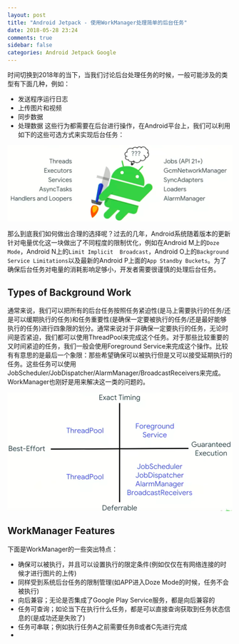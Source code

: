 ```yaml
---
layout: post
title: "Android Jetpack - 使用WorkManager处理简单的后台任务"
date: 2018-05-28 23:24
comments: true
sidebar: false
categories: Android Jetpack Google
---
```


时间切换到2018年的当下，当我们讨论后台处理任务的时候，一般可能涉及的类型有下面几种，例如：
* 发送程序运行日志
* 上传图片和视频
* 同步数据
* 处理数据
这些行为都需要在后台进行操作，在Android平台上，我们可以利用如下的这些可选方式来实现后台任务：

![google_io_2018_android_jetpack_workmanager_01](/images/google_io_2018_android_jetpack_workmanager_01.png)

那么到底我们如何做出合理的选择呢？过去的几年，Android系统随着版本的更新针对电量优化这一块做出了不同程度的限制优化，例如在Android M上的`Doze Mode`，Android N上的`Limit Implicit  Broadcast`，Android O上的`Background Service Limitations`以及最新的Android P上面的`App Standby Buckets`。为了确保后台任务对电量的消耗影响足够小，开发者需要很谨慎的处理后台任务。

## Types of Background Work
通常来说，我们可以把所有的后台任务按照任务紧迫性(是马上需要执行的任务/还是可以缓期执行的任务)和任务重要性(是确保一定要被执行的任务/还是最好能够执行的任务)进行四象限的划分。通常来说对于非确保一定要执行的任务，无论时间是否紧迫，我们都可以使用ThreadPool来完成这个任务。对于那些比较重要的又时间紧迫的任务，我们一般会使用Foreground Service来完成这个操作。比较有有意思的是最后一个象限：那些希望确保可以被执行但是又可以接受延期执行的任务。这些任务可以使用JobScheduler/JobDispatcher/AlarmManager/BroadcastReceivers来完成。WorkManager也刚好是用来解决这一类的问题的。

![google_io_2018_android_jetpack_workmanager_02](/images/google_io_2018_android_jetpack_workmanager_02.png)

## WorkManager Features
下面是WorkManager的一些突出特点：
* 确保可以被执行，并且可以设置执行的限定条件(例如仅仅在有网络连接的时候才进行图片的上传)
* 同样受到系统后台任务的限制管理(如APP进入Doze Mode的时候，任务不会被执行)
* 向后兼容；无论是否集成了Google Play Service服务，都是向后兼容的
* 任务可查询；如论当下在执行什么任务，都是可以直接查询获取到任务状态信息的(是成功还是失败了)
* 任务可串联；例如执行任务A之前需要任务B或者C先进行完成
* 
